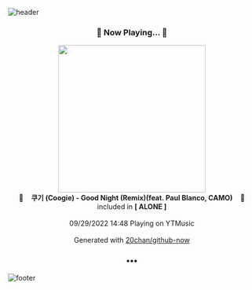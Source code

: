 ![header](https://capsule-render.vercel.app/api?type=wave&height=170&section=header&text=Hi.%20I'm%20SHIFT&fontColor=090707&fontAlignX=45&fontAlignY=65&fontSize=100)

<h3 align="center">🎵 Now Playing... 🎵</h3>
<p align="center">
  <a href="https://music.youtube.com/watch?v=pkJHRKgWcc4">
    <img width="300" src="https://lh3.googleusercontent.com/AoumIJIXIR7IILMeA8T0I_g6eg_r0-xytsAO8gjZXUzjeCt1LHOw6qugmXKLExIcv8SUxXqkHTw8BPs">
  </a>
  <br>
  🎵&nbsp&nbsp&nbsp <b>쿠기 (Coogie) - Good Night (Remix)(feat. Paul Blanco, CAMO)</b> &nbsp&nbsp&nbsp🎵
  <br>
  included in <b>[ ALONE ]</b>
  
  <br />
  <br />
  09/29/2022 14:48 Playing on YTMusic
  <br />
  <br />
  Generated with <a href="https://github.com/20chan/github-now">20chan/github-now</a>
</p>

<h3 align="center">•••</h3>

![footer](https://capsule-render.vercel.app/api?type=wave&height=150&section=footer)
